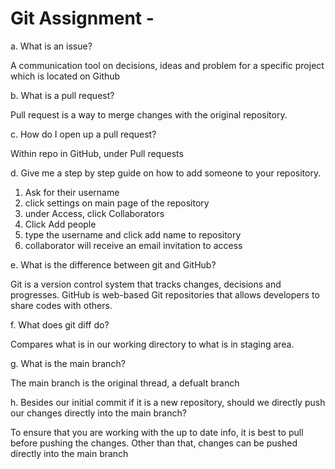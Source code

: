 # Git Assignment - <Your GitHub Username>
a. What is an issue?

A communication tool on decisions, ideas and problem for a specific project which is located on Github

b. What is a pull request?

Pull request is a way to merge changes with the original repository. 

c. How do I open up a pull request?

Within repo in GitHub, under Pull requests 

d. Give me a step by step guide on how to add someone to your repository.

1. Ask for their username
2. click settings on main page of the repository 
3. under Access, click Collaborators 
4. Click Add people 
5. type the username and click add name to repository 
6. collaborator will receive an email invitation to access

e. What is the difference between git and GitHub?

Git is a version control system that tracks changes, decisions and progresses. GitHub is web-based Git repositories that allows developers to share codes with others.

f. What does git diff do?

Compares what is in our working directory to what is in staging area. 

g. What is the main branch?

The main branch is the original thread, a defualt branch 

h. Besides our initial commit if it is a new repository, should we directly push our changes directly into the main branch?

To ensure that you are working with the up to date info, it is best to pull before pushing the changes. Other than that, changes can be pushed directly into the main branch

